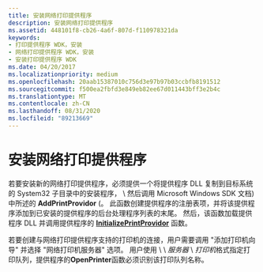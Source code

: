 ```yaml
---
title: 安装网络打印提供程序
description: 安装网络打印提供程序
ms.assetid: 448101f8-cb26-4a6f-807d-f110978321da
keywords:
- 打印提供程序 WDK，安装
- 网络打印提供程序 WDK，安装
- 安装打印提供程序 WDK
ms.date: 04/20/2017
ms.localizationpriority: medium
ms.openlocfilehash: 20aab15387010c756d3e97b97b03ccbfb8191512
ms.sourcegitcommit: f500ea2fbfd3e849eb82ee67d011443bff3e2b4c
ms.translationtype: MT
ms.contentlocale: zh-CN
ms.lasthandoff: 08/31/2020
ms.locfileid: "89213669"
---
```

# <a name="installing-a-network-print-provider"></a>安装网络打印提供程序





若要安装新的网络打印提供程序，必须提供一个将提供程序 DLL 复制到目标系统的 System32 子目录中的安装程序， \\ 然后调用 Microsoft Windows SDK 文档) 中所述的 **AddPrintProvidor** (。 此函数创建提供程序的注册表项，并将该提供程序添加到已安装的提供程序的后台处理程序列表的末尾。 然后，该函数加载提供程序 DLL 并调用提供程序的 [**InitializePrintProvidor**](/windows-hardware/drivers/ddi/winsplp/nf-winsplp-initializeprintprovidor) 函数。

若要创建与网络打印提供程序支持的打印机的连接，用户需要调用 "添加打印机向导" 并选择 "网络打印机服务器" 选项。 用户使用 \\ \\ *服务器* \\ *打印机*格式指定打印队列，提供程序的**OpenPrinter**函数必须识别该打印队列名称。

 

